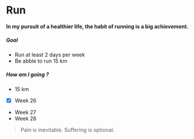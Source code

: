 # **Run**
**In my pursuit of a healthier life, the habit of running is a big achievement.**

##### Goal
  - Run at least 2 days per week
  - Be abble to run 15 km

##### How am I going ?
- 15 km
- [x] Week 26
- Week 27
- Week 28
> Pain is inevitable. Suffering is optional.


